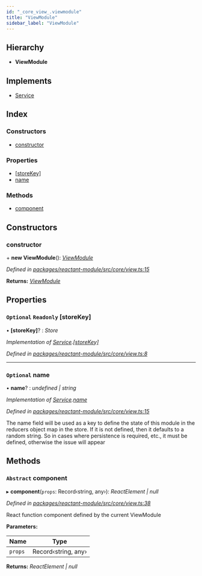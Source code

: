 ```yaml
---
id: "_core_view_.viewmodule"
title: "ViewModule"
sidebar_label: "ViewModule"
---
```


## Hierarchy

* **ViewModule**

## Implements

* [Service](../interfaces/_interfaces_.service.md)

## Index

### Constructors

* [constructor](_core_view_.viewmodule.md#constructor)

### Properties

* [[storeKey]](_core_view_.viewmodule.md#optional-readonly-[storekey])
* [name](_core_view_.viewmodule.md#optional-name)

### Methods

* [component](_core_view_.viewmodule.md#abstract-component)

## Constructors

###  constructor

\+ **new ViewModule**(): *[ViewModule](_core_view_.viewmodule.md)*

*Defined in [packages/reactant-module/src/core/view.ts:15](https://github.com/unadlib/reactant/blob/84acaf3/packages/reactant-module/src/core/view.ts#L15)*

**Returns:** *[ViewModule](_core_view_.viewmodule.md)*

## Properties

### `Optional` `Readonly` [storeKey]

• **[storeKey]**? : *Store*

*Implementation of [Service](../interfaces/_interfaces_.service.md).[[storeKey]](../interfaces/_interfaces_.service.md#optional-readonly-[storekey])*

*Defined in [packages/reactant-module/src/core/view.ts:8](https://github.com/unadlib/reactant/blob/84acaf3/packages/reactant-module/src/core/view.ts#L8)*

___

### `Optional` name

• **name**? : *undefined | string*

*Implementation of [Service](../interfaces/_interfaces_.service.md).[name](../interfaces/_interfaces_.service.md#optional-name)*

*Defined in [packages/reactant-module/src/core/view.ts:15](https://github.com/unadlib/reactant/blob/84acaf3/packages/reactant-module/src/core/view.ts#L15)*

The name field will be used as a key to define the state of this module in the reducers object map in the store.
If it is not defined, then it defaults to a random string.
So in cases where persistence is required, etc., it must be defined, otherwise the issue will appear

## Methods

### `Abstract` component

▸ **component**(`props`: Record‹string, any›): *ReactElement | null*

*Defined in [packages/reactant-module/src/core/view.ts:38](https://github.com/unadlib/reactant/blob/84acaf3/packages/reactant-module/src/core/view.ts#L38)*

React function component defined by the current ViewModule

**Parameters:**

Name | Type |
------ | ------ |
`props` | Record‹string, any› |

**Returns:** *ReactElement | null*
